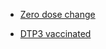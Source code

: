 - [Zero dose change](https://zhenmao.github.io/Gavi-WUENIC/vis-zero-dose-change/)

- [DTP3 vaccinated](https://zhenmao.github.io/Gavi-WUENIC/vis-dtp3-vaccinated/)
